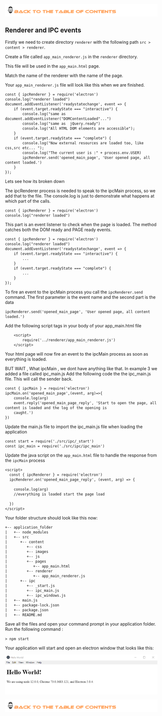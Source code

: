 [![Index](https://github.com/Roche-Olivier/help.windows10.nodejs.electron.basics/blob/master/_content/_images/footer.png "Table fo contents")](https://github.com/Roche-Olivier/help.windows10.nodejs.electron.basics)

## Renderer and IPC events

Firstly we need to create directory `renderer` with the following path `src > content > renderer`.



Create a file called `app_main_renderer.js` in the `renderer` directory.

This file will be used in the `app_main.html` page. 

Match the name of the renderer with the name of the page.


Your `app_main_renderer.js` file will look like this when we are finished. 
```
const { ipcRenderer } = require('electron')
console.log("renderer loaded")
document.addEventListener('readystatechange', event => {
    if (event.target.readyState === "interactive") {
        console.log("same as  document.addEventListener("DOMContentLoaded"...") 
        console.log("same as  jQuery.ready") 
        console.log("All HTML DOM elements are accessible");
    }
    if (event.target.readyState === "complete") {
        console.log("Now external resources are loaded too, like css,src etc... ");
        console.log("The current user is :" + process.env.USER)
        ipcRenderer.send('opened_main_page', 'User opened page, all content loaded.')
    }
});
```

Lets see how its broken down

The ipcRenderer process is needed to speak to the ipcMain process, so we add that to the file.
The console.log is just to demonstrate what happens at which part of the calls.
```
const { ipcRenderer } = require('electron')
console.log("renderer loaded")
```


This part is an event listener to check when the page is loaded. The method catches both the DOM ready and PAGE ready events.
```
const { ipcRenderer } = require('electron')
console.log("renderer loaded")
document.addEventListener('readystatechange', event => {
    if (event.target.readyState === "interactive") {
        ...
    }
    if (event.target.readyState === "complete") {
        ...
    }
});
```

To fire an event to the ipcMain process you call the `ipcRenderer.send` command.
The first parameter is the event name and the second part is the data
```
ipcRenderer.send('opened_main_page', 'User opened page, all content loaded.')
```


Add the following script tags in your body of your app_main.html file
```
    <script>
        require('../renderer/app_main_renderer.js')
    </script>
```

Your html page will now fire an event to the ipcMain process as soon as everything is loaded.

BUT WAIT , What ipcMain , we dont have anything like that. In example 3 we added a file called ipc_main.js
Add the following code the the ipc_main.js file. This will call the sender back.
```
const { ipcMain } = require('electron')
ipcMain.on('opened_main_page',(event, arg)=>{
    console.log(arg)
    event.reply('opened_main_page_reply', 'Start to open the page, all content is loaded and the log of the opening is 
    caught.')
})
```

Update the main.js file to import the ipc_main.js file when loading the application
```
const start = require('./src/ipc/_start')
const ipc_main = require('./src/ipc/ipc_main')
```


Update the java script on the `app_main.html` file to handle the response from the `ipcMain` process

```
<script>
  const { ipcRenderer } = require('electron')
  ipcRenderer.on('opened_main_page_reply', (event, arg) => {

    console.log(arg)
    //everything is loaded start the page load

  })
</script>
```



Your folder structure should look like this now:
``` 
+-- application_folder
|   +-- node_modules
|   +-- src
|      +-- content
|         +-- css
|         +-- images
|         +-- js
|         +-- pages
|            +-- app_main.html
|         +-- renderer
|            +-- app_main_renderer.js
|      +-- ipc
|         +-- _start.js
|         +-- ipc_main.js
|         +-- ipc_windows.js
|   +-- main.js
|   +-- package-lock.json
|   +-- package.json
|   +-- README.md
```


Save all the files and open your command prompt in your application folder.
Run the following command :

`> npm start `

Your application will start and open an electron window that looks like this:

![applicaiton_image](https://github.com/Roche-Olivier/help.windows10.nodejs.electron.basics/blob/master/_content/_images/screen/ex1_electron_screen.png "Application screen")

[![Index](https://github.com/Roche-Olivier/help.windows10.nodejs.electron.basics/blob/master/_content/_images/footer.png "Table fo contents")](https://github.com/Roche-Olivier/help.windows10.nodejs.electron.basics)




